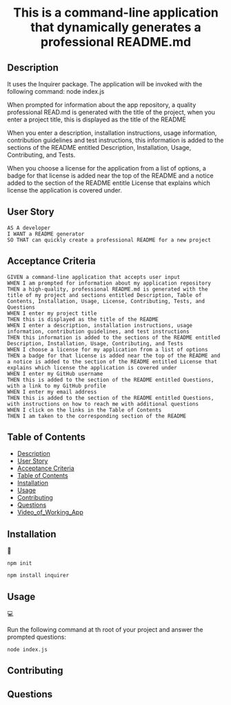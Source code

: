 <h1 align="center">This is a command-line application that dynamically generates a professional README.md</h1>

## Description

It uses the Inquirer package.
The application will be invoked with the following command: node index.js

When prompted for information about the app repository, a quality professional READ.md is generated with the title of the project, when you enter a project title, this is displayed as the title of the README

When you enter a description, installation instructions, usage information, contribution guidelines and test instructions, this information is added to the sections of the README entitled Description, Installation, Usage, Contributing, and Tests.

When you choose a license for the application from a list of options, a badge for that license is added near the top of the README and a notice added to the section of the README entitle License that explains which license the application is covered under.

## User Story

```
AS A developer
I WANT a README generator
SO THAT can quickly create a professional README for a new project
```

## Acceptance Criteria

```
GIVEN a command-line application that accepts user input
WHEN I am prompted for information about my application repository
THEN a high-quality, professional README.md is generated with the title of my project and sections entitled Description, Table of Contents, Installation, Usage, License, Contributing, Tests, and Questions
WHEN I enter my project title
THEN this is displayed as the title of the README
WHEN I enter a description, installation instructions, usage information, contribution guidelines, and test instructions
THEN this information is added to the sections of the README entitled Description, Installation, Usage, Contributing, and Tests
WHEN I choose a license for my application from a list of options
THEN a badge for that license is added near the top of the README and a notice is added to the section of the README entitled License that explains which license the application is covered under
WHEN I enter my GitHub username
THEN this is added to the section of the README entitled Questions, with a link to my GitHub profile
WHEN I enter my email address
THEN this is added to the section of the README entitled Questions, with instructions on how to reach me with additional questions
WHEN I click on the links in the Table of Contents
THEN I am taken to the corresponding section of the README
```

## Table of Contents

- [Description](#description)
- [User Story](#user-story)
- [Acceptance Criteria](#acceptance-criteria)
- [Table of Contents](#table-of-contents)
- [Installation](#installation)
- [Usage](#usage)
- [Contributing](#contributing)
- [Questions](#questions)
- [Video_of_Working_App](#video)

## Installation

💾

`npm init`

`npm install inquirer`

## Usage

💻

Run the following command at th root of your project and answer the prompted questions:

`node index.js`

## Contributing

## Questions
